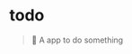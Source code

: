 <!--
  -- --------------------------------------------------------
  -- @file README.md
  -- @author chentong <web_chentong@163.com>
  -- @date 2018-04-20 15:37:17
  -- @last_modified_by chentong <chentong@zuzuche.com>
  -- @last_modified_date 2018-05-07 18:20:56
  -- @copyright (c) 2018 @fe/aldnoah-ssr
  -- --------------------------------------------------------
 -->

# todo

> :tada: A app to do something
